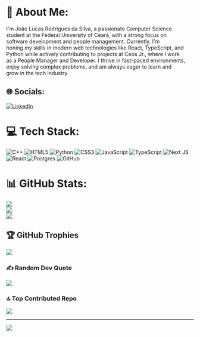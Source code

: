 # 💫 About Me:
I'm João Lucas Rodrigues da Silva, a passionate Computer Science<br>student at the Federal University of Ceará, with a strong focus on<br>software development and people management. Currently, I'm<br>honing my skills in modern web technologies like React, TypeScript, and<br>Python while actively contributing to projects at Ceos Jr., where I work<br>as a People Manager and Developer. I thrive in fast-paced environments,<br>enjoy solving complex problems, and am always eager to learn and<br>grow in the tech industry.


## 🌐 Socials:
[![LinkedIn](https://img.shields.io/badge/LinkedIn-%230077B5.svg?logo=linkedin&logoColor=white)](https://linkedin.com/in/joão-lucas-rodrigues-da-silva) 

# 💻 Tech Stack:
![C++](https://img.shields.io/badge/c++-%2300599C.svg?style=for-the-badge&logo=c%2B%2B&logoColor=white) ![HTML5](https://img.shields.io/badge/html5-%23E34F26.svg?style=for-the-badge&logo=html5&logoColor=white) ![Python](https://img.shields.io/badge/python-3670A0?style=for-the-badge&logo=python&logoColor=ffdd54) ![CSS3](https://img.shields.io/badge/css3-%231572B6.svg?style=for-the-badge&logo=css3&logoColor=white) ![JavaScript](https://img.shields.io/badge/javascript-%23323330.svg?style=for-the-badge&logo=javascript&logoColor=%23F7DF1E) ![TypeScript](https://img.shields.io/badge/typescript-%23007ACC.svg?style=for-the-badge&logo=typescript&logoColor=white) ![Next JS](https://img.shields.io/badge/Next-black?style=for-the-badge&logo=next.js&logoColor=white) ![React](https://img.shields.io/badge/react-%2320232a.svg?style=for-the-badge&logo=react&logoColor=%2361DAFB) ![Postgres](https://img.shields.io/badge/postgres-%23316192.svg?style=for-the-badge&logo=postgresql&logoColor=white) ![GitHub](https://img.shields.io/badge/github-%23121011.svg?style=for-the-badge&logo=github&logoColor=white)
# 📊 GitHub Stats:
![](https://github-readme-stats.vercel.app/api?username=JoaoLucasRodriguesdaSilva&theme=blue-green&hide_border=false&include_all_commits=false&count_private=false)<br/>
![](https://github-readme-streak-stats.herokuapp.com/?user=JoaoLucasRodriguesdaSilva&theme=blue-green&hide_border=false)<br/>
![](https://github-readme-stats.vercel.app/api/top-langs/?username=JoaoLucasRodriguesdaSilva&theme=blue-green&hide_border=false&include_all_commits=false&count_private=false&layout=compact)

## 🏆 GitHub Trophies
![](https://github-profile-trophy.vercel.app/?username=JoaoLucasRodriguesdaSilva&theme=dracula&no-frame=false&no-bg=true&margin-w=4)

### ✍️ Random Dev Quote
![](https://quotes-github-readme.vercel.app/api?type=vetical&theme=tokyonight)

### 🔝 Top Contributed Repo
![](https://github-contributor-stats.vercel.app/api?username=JoaoLucasRodriguesdaSilva&limit=5&theme=dark&combine_all_yearly_contributions=true)

---
[![](https://visitcount.itsvg.in/api?id=JoaoLucasRodriguesdaSilva&icon=0&color=0)](https://visitcount.itsvg.in)

<!-- Proudly created with GPRM ( https://gprm.itsvg.in ) -->
